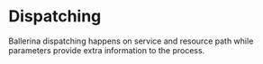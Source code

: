 # Dispatching

Ballerina dispatching happens on service and resource path while parameters provide extra information to the process.